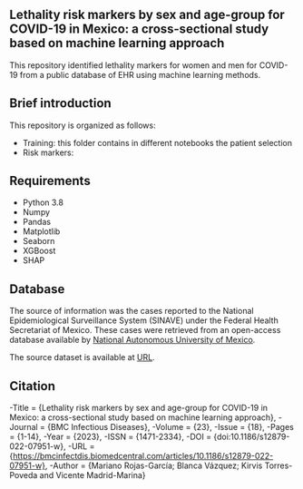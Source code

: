 ## Lethality risk markers by sex and age-group for COVID-19 in Mexico: a cross-sectional study based on machine learning approach

This repository identified lethality markers for women and men for COVID-19 from a public database of EHR using machine learning methods.

## Brief introduction
This repository is organized as follows:
* Training: this folder contains in different notebooks the patient selection  
* Risk markers: 

## Requirements
* Python 3.8
* Numpy
* Pandas
* Matplotlib
* Seaborn
* XGBoost
* SHAP

## Database

The source of information was the cases reported to the National Epidemiological Surveillance System (SINAVE) under the Federal Health Secretariat of Mexico. These cases were retrieved from an open-access database available by [National Autonomous University of Mexico](https://www.unam.mx/). 

The source dataset is available at [URL](http://covid-19.iimas.unam.mx/).

## Citation
-Title = {Lethality risk markers by sex and age-group for COVID-19 in Mexico: a cross-sectional study based on
machine learning approach},
-Journal = {BMC Infectious Diseases},
-Volume = {23},
-Issue = {18},
-Pages = {1-14},
-Year = {2023},
-ISSN = {1471-2334},
-DOI = {doi:10.1186/s12879-022-07951-w},
-URL = {https://bmcinfectdis.biomedcentral.com/articles/10.1186/s12879-022-07951-w},
-Author = {Mariano Rojas-García; Blanca Vázquez; Kirvis Torres-Poveda and Vicente Madrid-Marina}

